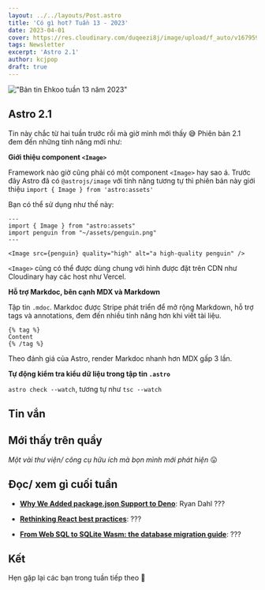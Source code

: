 ```yaml
---
layout: ../../layouts/Post.astro
title: 'Có gì hot? Tuần 13 - 2023'
date: 2023-04-01
cover: https://res.cloudinary.com/duqeezi8j/image/upload/f_auto/v1679593392/ehkoo/newsletters/w13-2023.png
tags: Newsletter
excerpt: 'Astro 2.1'
author: kcjpop
draft: true
---
```


!["Bản tin Ehkoo tuần 13 năm 2023"](https://res.cloudinary.com/duqeezi8j/image/upload/f_auto/v1679593392/ehkoo/newsletters/w13-2023.png)

## Astro 2.1

Tin này chắc từ hai tuần trước rồi mà giờ mình mới thấy 😅 Phiên bản 2.1 đem đến những tính năng mới như:

**Giới thiệu component `<Image>`**

Framework nào giờ cũng phải có một component `<Image>` hay sao á. Trước đây Astro đã có `@astrojs/image` với tính năng tương tự thì phiên bản này giới thiệu `import { Image } from 'astro:assets'`

Bạn có thể sử dụng như thế này:

```astro
---
import { Image } from "astro:assets"
import penguin from "~/assets/penguin.png"
---

<Image src={penguin} quality="high" alt="a high-quality penguin" />
```

`<Image>` cũng có thể được dùng chung với hình được đặt trên CDN như Cloudinary hay các host như Vercel.

**Hỗ trợ Markdoc, bên cạnh MDX và Markdown**

Tập tin `.mdoc`. Markdoc được Stripe phát triển để mở rộng Markdown, hỗ trợ tags và annotations, đem đến nhiều tính năng hơn khi viết tài liệu.

```mdoc
{% tag %}
Content
{% /tag %}
```

Theo đánh giá của Astro, render Markdoc nhanh hơn MDX gấp 3 lần.

**Tự động kiểm tra kiểu dữ liệu trong tập tin `.astro`**

`astro check --watch`, tương tự như `tsc --watch`

## Tin vắn

## Mới thấy trên quầy

_Một vài thư viện/ công cụ hữu ích mà bọn mình mới phát hiện_ 😛

## Đọc/ xem gì cuối tuần

- [**Why We Added package.json Support to Deno**](https://deno.com/blog/package-json-support): Ryan Dahl ???

- [**Rethinking React best practices**](https://frontendmastery.com/posts/rethinking-react-best-practices/): ???

- [**From Web SQL to SQLite Wasm: the database migration guide**](https://developer.chrome.com/blog/from-web-sql-to-sqlite-wasm/): ???

## Kết

Hẹn gặp lại các bạn trong tuần tiếp theo 👋
